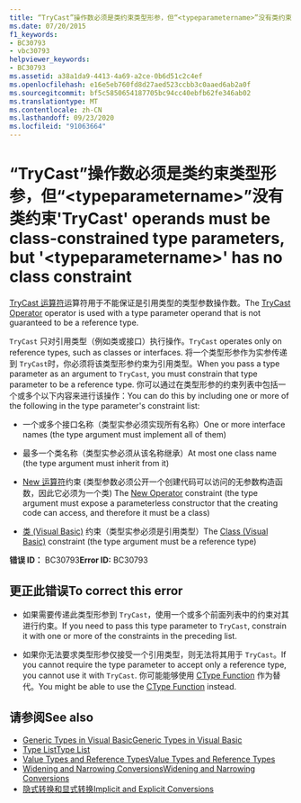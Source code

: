 ```yaml
---
title: “TryCast”操作数必须是类约束类型形参，但“<typeparametername>”没有类约束
ms.date: 07/20/2015
f1_keywords:
- BC30793
- vbc30793
helpviewer_keywords:
- BC30793
ms.assetid: a38a1da9-4413-4a69-a2ce-0b6d51c2c4ef
ms.openlocfilehash: e16e5eb760fd8d27aed523ccbb3c0aaed6ab2a0f
ms.sourcegitcommit: bf5c5850654187705bc94cc40ebfb62fe346ab02
ms.translationtype: MT
ms.contentlocale: zh-CN
ms.lasthandoff: 09/23/2020
ms.locfileid: "91063664"
---
```

# <a name="trycast-operands-must-be-class-constrained-type-parameters-but-typeparametername-has-no-class-constraint"></a><span data-ttu-id="f0a73-102">“TryCast”操作数必须是类约束类型形参，但“\<typeparametername>”没有类约束</span><span class="sxs-lookup"><span data-stu-id="f0a73-102">'TryCast' operands must be class-constrained type parameters, but '\<typeparametername>' has no class constraint</span></span>

<span data-ttu-id="f0a73-103">[TryCast 运算符](../language-reference/operators/trycast-operator.md)运算符用于不能保证是引用类型的类型参数操作数。</span><span class="sxs-lookup"><span data-stu-id="f0a73-103">The [TryCast Operator](../language-reference/operators/trycast-operator.md) operator is used with a type parameter operand that is not guaranteed to be a reference type.</span></span>  
  
 <span data-ttu-id="f0a73-104">`TryCast` 只对引用类型（例如类或接口）执行操作。</span><span class="sxs-lookup"><span data-stu-id="f0a73-104">`TryCast` operates only on reference types, such as classes or interfaces.</span></span> <span data-ttu-id="f0a73-105">将一个类型形参作为实参传递到 `TryCast`时，你必须将该类型形参约束为引用类型。</span><span class="sxs-lookup"><span data-stu-id="f0a73-105">When you pass a type parameter as an argument to `TryCast`, you must constrain that type parameter to be a reference type.</span></span> <span data-ttu-id="f0a73-106">你可以通过在类型形参的约束列表中包括一个或多个以下内容来进行该操作：</span><span class="sxs-lookup"><span data-stu-id="f0a73-106">You can do this by including one or more of the following in the type parameter's constraint list:</span></span>  
  
- <span data-ttu-id="f0a73-107">一个或多个接口名称（类型实参必须实现所有名称）</span><span class="sxs-lookup"><span data-stu-id="f0a73-107">One or more interface names (the type argument must implement all of them)</span></span>  
  
- <span data-ttu-id="f0a73-108">最多一个类名称（类型实参必须从该名称继承）</span><span class="sxs-lookup"><span data-stu-id="f0a73-108">At most one class name (the type argument must inherit from it)</span></span>  
  
- <span data-ttu-id="f0a73-109">[New 运算符](../language-reference/operators/new-operator.md)约束 (类型参数必须公开一个创建代码可以访问的无参数构造函数，因此它必须为一个类) </span><span class="sxs-lookup"><span data-stu-id="f0a73-109">The [New Operator](../language-reference/operators/new-operator.md) constraint (the type argument must expose a parameterless constructor that the creating code can access, and therefore it must be a class)</span></span>  
  
- <span data-ttu-id="f0a73-110">[类 (Visual Basic)](../language-reference/statements/class-statement.md) 约束（类型实参必须是引用类型）</span><span class="sxs-lookup"><span data-stu-id="f0a73-110">The [Class (Visual Basic)](../language-reference/statements/class-statement.md) constraint (the type argument must be a reference type)</span></span>  
  
 <span data-ttu-id="f0a73-111">**错误 ID：** BC30793</span><span class="sxs-lookup"><span data-stu-id="f0a73-111">**Error ID:** BC30793</span></span>  
  
## <a name="to-correct-this-error"></a><span data-ttu-id="f0a73-112">更正此错误</span><span class="sxs-lookup"><span data-stu-id="f0a73-112">To correct this error</span></span>  
  
- <span data-ttu-id="f0a73-113">如果需要传递此类型形参到 `TryCast`，使用一个或多个前面列表中的约束对其进行约束。</span><span class="sxs-lookup"><span data-stu-id="f0a73-113">If you need to pass this type parameter to `TryCast`, constrain it with one or more of the constraints in the preceding list.</span></span>  
  
- <span data-ttu-id="f0a73-114">如果你无法要求类型形参仅接受一个引用类型，则无法将其用于 `TryCast`。</span><span class="sxs-lookup"><span data-stu-id="f0a73-114">If you cannot require the type parameter to accept only a reference type, you cannot use it with `TryCast`.</span></span> <span data-ttu-id="f0a73-115">你可能能够使用 [CType Function](../language-reference/functions/ctype-function.md) 作为替代。</span><span class="sxs-lookup"><span data-stu-id="f0a73-115">You might be able to use the [CType Function](../language-reference/functions/ctype-function.md) instead.</span></span>  
  
## <a name="see-also"></a><span data-ttu-id="f0a73-116">请参阅</span><span class="sxs-lookup"><span data-stu-id="f0a73-116">See also</span></span>

- [<span data-ttu-id="f0a73-117">Generic Types in Visual Basic</span><span class="sxs-lookup"><span data-stu-id="f0a73-117">Generic Types in Visual Basic</span></span>](../programming-guide/language-features/data-types/generic-types.md)
- [<span data-ttu-id="f0a73-118">Type List</span><span class="sxs-lookup"><span data-stu-id="f0a73-118">Type List</span></span>](../language-reference/statements/type-list.md)
- [<span data-ttu-id="f0a73-119">Value Types and Reference Types</span><span class="sxs-lookup"><span data-stu-id="f0a73-119">Value Types and Reference Types</span></span>](../programming-guide/language-features/data-types/value-types-and-reference-types.md)
- [<span data-ttu-id="f0a73-120">Widening and Narrowing Conversions</span><span class="sxs-lookup"><span data-stu-id="f0a73-120">Widening and Narrowing Conversions</span></span>](../programming-guide/language-features/data-types/widening-and-narrowing-conversions.md)
- [<span data-ttu-id="f0a73-121">隐式转换和显式转换</span><span class="sxs-lookup"><span data-stu-id="f0a73-121">Implicit and Explicit Conversions</span></span>](../programming-guide/language-features/data-types/implicit-and-explicit-conversions.md)
